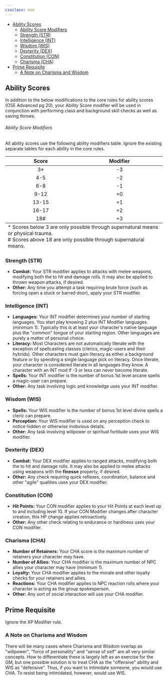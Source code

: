 ```yaml
---
cssclass: ose
---
```

- [Ability Scores](#Ability%20Scores)
    - [Ability Score Modifiers](#Ability%20Score%20Modifiers)
	- [Strength (STR)](#Strength%20(STR))
	- [Intelligence (INT)](#Intelligence%20(INT))
	- [Wisdom (WIS)](#Wisdom%20(WIS))
	- [Dexterity (DEX)](#Dexterity%20(DEX))
	- [Constitution (CON)](#Constitution%20(CON))
	- [Charisma (CHA)](#Charisma%20(CHA))
- [Prime Requisite](#Prime%20Requisite)
	- [A Note on Charisma and Wisdom](#A%20Note%20on%20Charisma%20and%20Wisdom)


## Ability Scores
In addition to the below modifications to the core rules for ability scores (OSE Advanced pg 20), your Ability Score modifier will be used in conjunction with performing class and background skill checks as well as saving throws.

###### Ability Score Modifiers
All ability scores use the following ability modifiers table.  Ignore the existing separate tables for each ability in the core rules.

<table class="ose">
    <thead>
        <tr>
            <th align="center">Score</td>
            <th align="center">Modifier</td>
        </tr>
    </thead>
    <tbody>
    <tr>
        <td align="center">3*</td>
        <td align="center">-3</td>
    </tr>
    <tr>
        <td align="center">4-5</td>
        <td align="center">-2</td>
    </tr>
    <tr>
        <td align="center">6-8</td>
        <td align="center">-1</td>
    </tr>
    <tr>
        <td align="center">9-12</td>
        <td align="center">+0</td>
    </tr>
    <tr>
        <td align="center">13-15</td>
        <td align="center">+1</td>
    </tr>
    <tr>
        <td align="center">16-17</td>
        <td align="center">+2</td>
    </tr>
    <tr>
        <td align="center">18#</td>
        <td align="center">+3</td>
    </tr>
    </tbody>
    <tfoot>
        <tr>
            <td colspan=2>* Scores below 3 are only possible through supernatural means or physical trauma.<br/># Scores above 18 are only possible through supernatural means.</td>
        </tr>
    </tfoot>
</table>

### Strength (STR)
- **Combat:** Your STR modifier applies to attacks with melee weapons, modifying both the to hit and damage rolls.  It may also  be applied to thrown weapon attacks, if desired.
- **Other:** Any time you attempt a task requiring brute force (such as forcing open a stuck or barred door), apply your STR modifier.

### Intelligence (INT)
- **Languages:** Your INT modifier determines your number of starting languages.  You start play knowing 2 plus INT Modifier languages (minimum 1).  Typically this is at least your character's native language plus the "common" tongue of your starting region.  Other languages are purely a matter of personal choice.
- **Literacy:** Most Characters are not automatically literate with the exception of spellcasting classes (clerics, magic-users and their hybrids).  Other characters must gain literacy as either a background feature or by spending a single language pick on literacy.  Once literate, your character is considered literate in all languages they know.  A character with an INT mod if -3 or less can never become literate.
- **Spells:** Your INT modifier is the number of bonus 1st level arcane spells a magic-user can prepare.
- **Other:** Any task involving logic and knowledge uses your INT modifier.

### Wisdom (WIS)
- **Spells:** Your WIS modifier is the number of bonus 1st level divine spells a cleric can prepare.
- **Perception:** Your WIS modifier is used on any perception check to notice hidden or otherwise inobvious details.
- **Other:** Any task involving willpower or spiritual fortitude uses your WIS modifier.

### Dexterity (DEX)
- **Combat:** Your DEX modifier applies to ranged attacks, modifying both the to hit and damage rolls.  It may also be applied to melee attacks using weapons with the **finesse** property, if desired.
- **Other:** Any check requiring quick reflexes, coordination, balance and other "agile" qualities uses your DEX modifier.

### Constitution (CON)
- **Hit Points:** Your CON modifier applies to your Hit Points at each level up to and including level 10.  If your CON Modifier changes after character creation, this HP change applies retroactively.
- **Other:** Any other check relating to endurance or hardiness uses your CON modifier.

### Charisma (CHA)
- **Number of Retainers:** Your CHA score is the maximum number of retainers your character may have.
- **Number of Allies:** Your CHA modifier is the maximum number of NPC allies your character may have (minimum 1).
- **Loyalty:** Your CHA modifier applies to the morale and other loyalty checks for your retainers and allies.
- **Reactions:** Your CHA modifier applies to NPC reaction rolls where your character is acting as the group spokesperson.
- **Other:** Any sort of social interaction will use your CHA modifier.

## Prime Requisite
Ignore the XP Modifier rule.

### A Note on Charisma and Wisdom
<div class="ose-note">
There will be many cases where Charisma and Wisdom overlap as "willpower", "force of personality" and "sense of self" are all very similar concepts.  How to differentiate these is largely left as an exercise for the GM, but one possible solution is to treat CHA as the "offensive" ability and WIS as "defensive".  Thus, if you want to intimidate someone, you would use CHA.  To resist being intimidated, however, would use WIS.
</div>